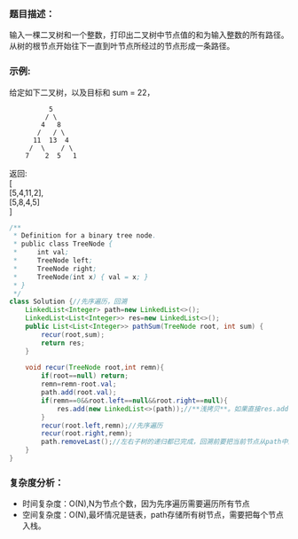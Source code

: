 ### 题目描述：    
输入一棵二叉树和一个整数，打印出二叉树中节点值的和为输入整数的所有路径。从树的根节点开始往下一直到叶节点所经过的节点形成一条路径。

### 示例:    
给定如下二叉树，以及目标和 sum = 22，

              5
             / \
            4   8
           /   / \
          11  13  4
         /  \    / \
        7    2  5   1
     
返回:    
[   
   [5,4,11,2],    
   [5,8,4,5]    
]    
```java 
/**
 * Definition for a binary tree node.
 * public class TreeNode {
 *     int val;
 *     TreeNode left;
 *     TreeNode right;
 *     TreeNode(int x) { val = x; }
 * }
 */
class Solution {//先序遍历，回溯
    LinkedList<Integer> path=new LinkedList<>();
    LinkedList<List<Integer>> res=new LinkedList<>();
    public List<List<Integer>> pathSum(TreeNode root, int sum) {
        recur(root,sum);
        return res;
    }
    
    void recur(TreeNode root,int remn){
        if(root==null) return;
        remn=remn-root.val;
        path.add(root.val);
        if(remn==0&&root.left==null&&root.right==null){
            res.add(new LinkedList<>(path));//**浅拷贝**。如果直接res.add(path)，把path对象加入到res中，后面path.removeLast等操作会改变res中的内容
        }
        recur(root.left,remn);//先序遍历
        recur(root.right,remn);
        path.removeLast();//左右子树的递归都已完成，回溯前要把当前节点从path中删去
    }
}
```
### 复杂度分析：   
* 时间复杂度：O(N),N为节点个数，因为先序遍历需要遍历所有节点   
* 空间复杂度：O(N),最坏情况是链表，path存储所有树节点，需要把每个节点入栈。
